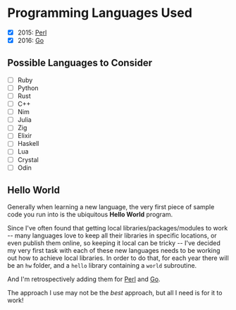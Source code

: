 # Programming Languages Used

- [x] 2015: [Perl](./Perl.md)
- [x] 2016: [Go](./Go.md)

## Possible Languages to Consider

- [ ] Ruby
- [ ] Python
- [ ] Rust
- [ ] C++
- [ ] Nim
- [ ] Julia
- [ ] Zig
- [ ] Elixir
- [ ] Haskell
- [ ] Lua
- [ ] Crystal
- [ ] Odin

## Hello World

Generally when learning a new language, the very first piece of sample code you
run into is the ubiquitous **Hello World** program.

Since I've often found that getting local libraries/packages/modules to work --
many languages love to keep all their libraries in specific locations, or even
publish them online, so keeping it local can be tricky -- I've decided my very
first task with each of these new languages needs to be working out how to
achieve local libraries. In order to do that, for each year there will be an
`hw` folder, and a `hello` library containing a `world` subroutine.

And I'm retrospectively adding them for [Perl](./Perl.md) and [Go](./Go.md).

The approach I use may not be the _best_ approach, but all I need is for it to
work!
